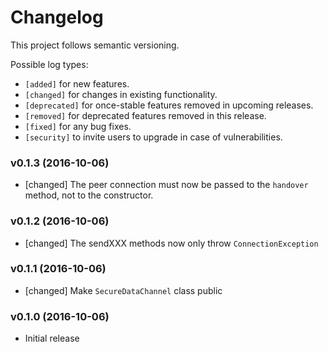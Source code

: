 # Changelog

This project follows semantic versioning.

Possible log types:

- `[added]` for new features.
- `[changed]` for changes in existing functionality.
- `[deprecated]` for once-stable features removed in upcoming releases.
- `[removed]` for deprecated features removed in this release.
- `[fixed]` for any bug fixes.
- `[security]` to invite users to upgrade in case of vulnerabilities.


### v0.1.3 (2016-10-06)

- [changed] The peer connection must now be passed to the `handover` method, not to the constructor.

### v0.1.2 (2016-10-06)

- [changed] The sendXXX methods now only throw `ConnectionException`

### v0.1.1 (2016-10-06)

- [changed] Make `SecureDataChannel` class public

### v0.1.0 (2016-10-06)

- Initial release
